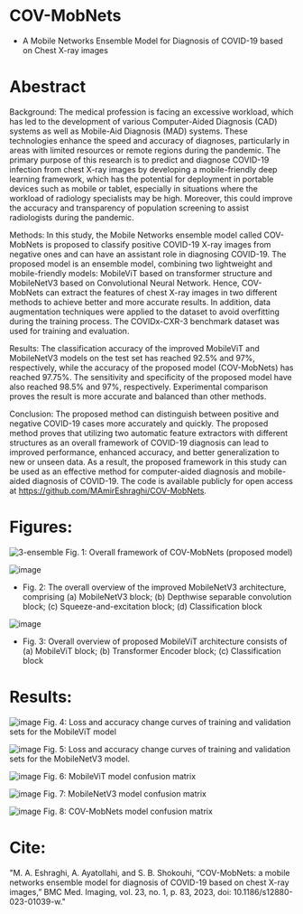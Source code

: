 # COV-MobNets
- A Mobile Networks Ensemble Model for Diagnosis of COVID-19 based on Chest X-ray images

# Abestract
Background:  The medical profession is facing an excessive workload, which has led to the development of various Computer-Aided Diagnosis (CAD) systems as well as Mobile-Aid Diagnosis (MAD) systems. These technologies enhance the speed and accuracy of diagnoses, particularly in areas with limited resources or remote regions during the pandemic. The primary purpose of this research is to predict and diagnose COVID-19 infection from chest X-ray images by developing a mobile-friendly deep learning framework, which has the potential for deployment in portable devices such as mobile or tablet, especially in situations where the workload of radiology specialists may be high. Moreover, this could improve the accuracy and transparency of population screening to assist radiologists during the pandemic.

Methods:  In this study, the Mobile Networks ensemble model called COV-MobNets is proposed to classify positive COVID-19 X-ray images from negative ones and can have an assistant role in diagnosing COVID-19. The proposed model is an ensemble model, combining two lightweight and mobile-friendly models: MobileViT based on transformer structure and MobileNetV3 based on Convolutional Neural Network. Hence, COV-MobNets can extract the features of chest X-ray images in two different methods to achieve better and more accurate results. In addition, data augmentation techniques were applied to the dataset to avoid overfitting during the training process. The COVIDx-CXR-3 benchmark dataset was used for training and evaluation.

Results:  The classification accuracy of the improved MobileViT and MobileNetV3 models on the test set has reached 92.5% and 97%, respectively, while the accuracy of the proposed model (COV-MobNets) has reached 97.75%. The sensitivity and specificity of the proposed model have also reached 98.5% and 97%, respectively. Experimental comparison proves the result is more accurate and balanced than other methods. 

Conclusion:  The proposed method can distinguish between positive and negative COVID-19 cases more accurately and quickly. The proposed method proves that utilizing two automatic feature extractors with different structures as an overall framework of COVID-19 diagnosis can lead to improved performance, enhanced accuracy, and better generalization to new or unseen data. As a result, the proposed framework in this study can be used as an effective method for computer-aided diagnosis and mobile-aided diagnosis of COVID-19. The code is available publicly for open access at https://github.com/MAmirEshraghi/COV-MobNets.

# Figures:
  
![3-ensemble](https://user-images.githubusercontent.com/92205834/226120620-e8bee5d9-e9a7-4300-92ae-1ad1d4f11f82.png)
Fig. 1: Overall framework of COV-MobNets (proposed model)

![image](https://github.com/MAmirEshraghi/COV-MobNets/assets/92205834/be5e675b-36fe-4849-9c4e-2f83a705cd6e)
- Fig. 2: The overall overview of the improved MobileNetV3 architecture, comprising (a) MobileNetV3 block; (b) Depthwise separable convolution block; (c) Squeeze-and-excitation block; (d) Classification block

![image](https://github.com/MAmirEshraghi/COV-MobNets/assets/92205834/58fba965-e4f4-4a38-8627-d50d72683ccb)
- Fig. 3: Overall overview of proposed MobileViT architecture consists of (a) MobileViT block; (b) Transformer Encoder block; (c) Classification block

# Results:

![image](https://github.com/MAmirEshraghi/COV-MobNets/assets/92205834/c73b81c3-465e-415c-b742-7fa25ae81845)
Fig. 4: Loss and accuracy change curves of training and validation sets for the MobileViT model

![image](https://github.com/MAmirEshraghi/COV-MobNets/assets/92205834/8d0c8800-3d93-4dfe-8f2c-15821f2a7765)
Fig. 5: Loss and accuracy change curves of training and validation sets for the MobileNetV3 model.

![image](https://github.com/MAmirEshraghi/COV-MobNets/assets/92205834/7fcde99c-ce11-4a2a-b842-5319e2b416aa)
Fig. 6: MobileViT model confusion matrix

![image](https://github.com/MAmirEshraghi/COV-MobNets/assets/92205834/b26c06a8-7817-4fce-a786-413c15cdd4e1)
Fig. 7: MobileNetV3 model confusion matrix

![image](https://github.com/MAmirEshraghi/COV-MobNets/assets/92205834/d54aa455-05d0-484d-a542-b3646559db2c)
Fig. 8: COV-MobNets model confusion matrix

# Cite:

"M. A. Eshraghi, A. Ayatollahi, and S. B. Shokouhi, “COV-MobNets: a mobile networks ensemble model for diagnosis of COVID-19 based on chest X-ray images,” BMC Med. Imaging, vol. 23, no. 1, p. 83, 2023, doi: 10.1186/s12880-023-01039-w."
